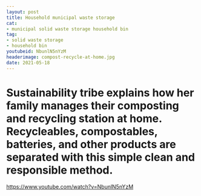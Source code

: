 ```yaml
--- 
layout: post 
title: Household municipal waste storage
cat:
- municipal solid waste storage household bin 
tag: 
- solid waste storage
- household bin
youtubeid: NbunlN5nYzM
headerimage: compost-recycle-at-home.jpg
date: 2021-05-18
--- 
```


# Sustainability tribe explains how her family manages their composting and recycling station at home.   Recycleables, compostables, batteries, and other products are separated with this simple clean and responsible method.

https://www.youtube.com/watch?v=NbunlN5nYzM
